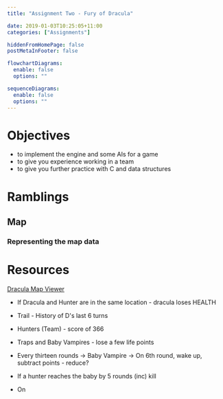 ```yaml
---
title: "Assignment Two - Fury of Dracula"

date: 2019-01-03T10:25:05+11:00
categories: ["Assignments"]

hiddenFromHomePage: false
postMetaInFooter: false

flowchartDiagrams:
  enable: false
  options: ""

sequenceDiagrams: 
  enable: false
  options: ""
---
```




# Objectives
* to implement the engine and some AIs for a game
* to give you experience working in a team
* to give you further practice with C and data structures

# Ramblings

## Map
### Representing the map data

# Resources
[Dracula Map Viewer](https://he-lium.github.io/dracula-map/)


* If Dracula and Hunter are in the same location - dracula loses HEALTH

* Trail - History of D's last 6 turns

* Hunters (Team) - score of 366

* Traps and Baby Vampires - lose a few life points

* Every thirteen rounds -> Baby Vampire -> On 6th round, wake up, subtract points - reduce?
* If a hunter reaches the baby by 5 rounds (inc) kill

* On 